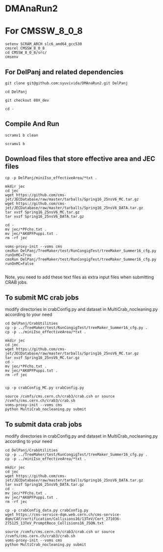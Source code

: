 
# DMAnaRun2

# For CMSSW_8_0_8
```
setenv SCRAM_ARCH slc6_amd64_gcc530
cmsrel CMSSW_8_0_8
cd CMSSW_8_0_8/src/
cmsenv
```

## For DelPanj and related dependencies

```
git clone git@github.com:syuvivida/DMAnaRun2.git DelPanj

cd DelPanj

git checkout 80X_dev

cd -

```

## Compile And Run 
```
scramv1 b clean

scramv1 b
```

## Download files that store effective area and JEC files

```
cp -p DelPanj/miniIso_effectiveArea/*txt .

mkdir jec
cd jec
wget https://github.com/cms-jet/JECDatabase/raw/master/tarballs/Spring16_25nsV6_MC.tar.gz 
wget https://github.com/cms-jet/JECDatabase/raw/master/tarballs/Spring16_25nsV6_DATA.tar.gz
tar xvzf Spring16_25nsV6_MC.tar.gz
tar xvzf Spring16_25nsV6_DATA.tar.gz

cd -
mv jec/*PFchs.txt .
mv jec/*AK8PFPuppi.txt .
rm -rf jec

voms-proxy-init --voms cms
cmsRun DelPanj/TreeMaker/test/RunCongigTest/treeMaker_Summer16_cfg.py runOnMC=True
cmsRun DelPanj/TreeMaker/test/RunCongigTest/treeMaker_Summer16_cfg.py runOnMC=False
 
```

Note, you need to add these text files as extra input files when submitting CRAB jobs.

## To submit MC crab jobs 
modify directories in crabConfig.py and dataset in MultiCrab_nocleaning.py according to your need
```
cd DelPanj/CrabUtilities
cp -p ../TreeMaker/test/RunCongigTest/treeMaker_Summer16_cfg.py .
cp -p ../miniIso_effectiveArea/*txt .

mkdir jec
cd jec
wget https://github.com/cms-jet/JECDatabase/raw/master/tarballs/Spring16_25nsV6_MC.tar.gz 
tar xvzf Spring16_25nsV6_MC.tar.gz
cd -
mv jec/*PFchs.txt .
mv jec/*AK8PFPuppi.txt .
rm -rf jec


cp -p crabConfig_MC.py crabConfig.py

source /cvmfs/cms.cern.ch/crab3/crab.csh or source /cvmfs/cms.cern.ch/crab3/crab.sh 
voms-proxy-init --voms cms
python MultiCrab_nocleaning.py submit
```

## To submit data crab jobs
modify directories in crabConfig.py and dataset in MultiCrab_nocleaning.py according to your need
```
cd DelPanj/CrabUtilities
cp -p ../TreeMaker/test/RunCongigTest/treeMaker_Summer16_cfg.py .
cp -p ../miniIso_effectiveArea/*txt .

mkdir jec
cd jec
wget https://github.com/cms-jet/JECDatabase/raw/master/tarballs/Spring16_25nsV6_DATA.tar.gz
tar xvzf Spring16_25nsV6_DATA.tar.gz
cd -
mv jec/*PFchs.txt .
mv jec/*AK8PFPuppi.txt .
rm -rf jec

cp -p crabConfig_data.py crabConfig.py
wget https://cms-service-dqm.web.cern.ch/cms-service-dqm/CAF/certification/Collisions16/13TeV/Cert_271036-275125_13TeV_PromptReco_Collisions16_JSON.txt

source /cvmfs/cms.cern.ch/crab3/crab.csh or source /cvmfs/cms.cern.ch/crab3/crab.sh 
voms-proxy-init --voms cms
python MultiCrab_nocleaning.py submit
```